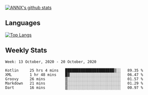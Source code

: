 [![ANNX's github stats](https://github-readme-stats.vercel.app/api?username=NXAN2901&count_private=true&show_icons=true&theme=vue)](https://github.com/NXAN2901)

## Languages
[![Top Langs](https://github-readme-stats.vercel.app/api/top-langs/?username=NXAN2901)](https://github.com/NXAN2901)

## Weekly Stats
<!--START_SECTION:waka-->
```text
Week: 13 October, 2020 - 20 October, 2020

Kotlin     25 hrs 4 mins   ██████████████████████▒░░   89.35 % 
XML        1 hr 48 mins    █▓░░░░░░░░░░░░░░░░░░░░░░░   06.47 % 
Groovy     26 mins         ▒░░░░░░░░░░░░░░░░░░░░░░░░   01.57 % 
Markdown   21 mins         ▒░░░░░░░░░░░░░░░░░░░░░░░░   01.29 % 
Dart       16 mins         ▒░░░░░░░░░░░░░░░░░░░░░░░░   00.97 % 
```
<!--END_SECTION:waka-->
